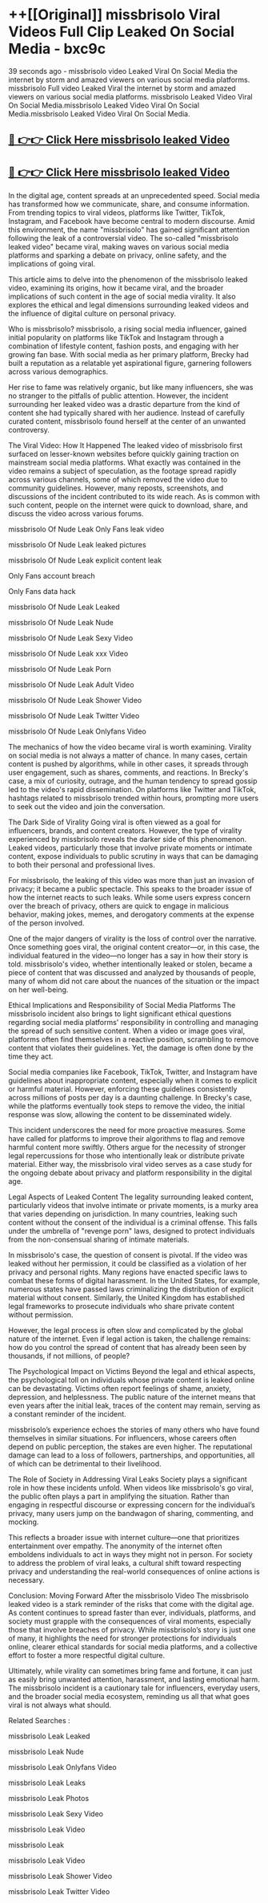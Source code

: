 # ++[[Original]] missbrisolo Viral Videos Full Clip Leaked On Social Media - bxc9c<br>

39 seconds ago - missbrisolo video Leaked Viral On Social Media the internet by storm and amazed viewers on various social media platforms.
missbrisolo Full video Leaked Viral the internet by storm and amazed viewers on various social media platforms. missbrisolo Leaked Video Viral On Social Media.missbrisolo Leaked Video Viral On Social Media.missbrisolo Leaked Video Viral On Social Media.<br>


## [🔴 👉👉 Click Here missbrisolo leaked Video ](https://onlyclips.site?title=missbrisolo&ref=git)

## [🔴 👉👉 Click Here missbrisolo leaked Video ](https://onlyclips.site?title=missbrisolo&ref=git)

In the digital age, content spreads at an unprecedented speed. Social media has transformed how we communicate, share, and consume information. From trending topics to viral videos, platforms like Twitter, TikTok, Instagram, and Facebook have become central to modern discourse. Amid this environment, the name "missbrisolo" has gained significant attention following the leak of a controversial video. The so-called "missbrisolo leaked video" became viral, making waves on various social media platforms and sparking a debate on privacy, online safety, and the implications of going viral.

This article aims to delve into the phenomenon of the missbrisolo leaked video, examining its origins, how it became viral, and the broader implications of such content in the age of social media virality. It also explores the ethical and legal dimensions surrounding leaked videos and the influence of digital culture on personal privacy.

Who is missbrisolo?
missbrisolo, a rising social media influencer, gained initial popularity on platforms like TikTok and Instagram through a combination of lifestyle content, fashion posts, and engaging with her growing fan base. With social media as her primary platform, Brecky had built a reputation as a relatable yet aspirational figure, garnering followers across various demographics.

Her rise to fame was relatively organic, but like many influencers, she was no stranger to the pitfalls of public attention. However, the incident surrounding her leaked video was a drastic departure from the kind of content she had typically shared with her audience. Instead of carefully curated content, missbrisolo found herself at the center of an unwanted controversy.

The Viral Video: How It Happened
The leaked video of missbrisolo first surfaced on lesser-known websites before quickly gaining traction on mainstream social media platforms. What exactly was contained in the video remains a subject of speculation, as the footage spread rapidly across various channels, some of which removed the video due to community guidelines. However, many reposts, screenshots, and discussions of the incident contributed to its wide reach. As is common with such content, people on the internet were quick to download, share, and discuss the video across various forums.

missbrisolo Of Nude Leak Only Fans leak video

missbrisolo Of Nude Leak leaked pictures

missbrisolo Of Nude Leak explicit content leak

Only Fans account breach

Only Fans data hack

missbrisolo Of Nude Leak Leaked

missbrisolo Of Nude Leak Nude

missbrisolo Of Nude Leak Sexy Video

missbrisolo Of Nude Leak xxx Video

missbrisolo Of Nude Leak Porn

missbrisolo Of Nude Leak Adult Video

missbrisolo Of Nude Leak Shower Video

missbrisolo Of Nude Leak Twitter Video

missbrisolo Of Nude Leak Onlyfans Video

The mechanics of how the video became viral is worth examining. Virality on social media is not always a matter of chance. In many cases, certain content is pushed by algorithms, while in other cases, it spreads through user engagement, such as shares, comments, and reactions. In Brecky's case, a mix of curiosity, outrage, and the human tendency to spread gossip led to the video's rapid dissemination. On platforms like Twitter and TikTok, hashtags related to missbrisolo trended within hours, prompting more users to seek out the video and join the conversation.

The Dark Side of Virality
Going viral is often viewed as a goal for influencers, brands, and content creators. However, the type of virality experienced by missbrisolo reveals the darker side of this phenomenon. Leaked videos, particularly those that involve private moments or intimate content, expose individuals to public scrutiny in ways that can be damaging to both their personal and professional lives.

For missbrisolo, the leaking of this video was more than just an invasion of privacy; it became a public spectacle. This speaks to the broader issue of how the internet reacts to such leaks. While some users express concern over the breach of privacy, others are quick to engage in malicious behavior, making jokes, memes, and derogatory comments at the expense of the person involved.

One of the major dangers of virality is the loss of control over the narrative. Once something goes viral, the original content creator—or, in this case, the individual featured in the video—no longer has a say in how their story is told. missbrisolo's video, whether intentionally leaked or stolen, became a piece of content that was discussed and analyzed by thousands of people, many of whom did not care about the nuances of the situation or the impact on her well-being.

Ethical Implications and Responsibility of Social Media Platforms
The missbrisolo incident also brings to light significant ethical questions regarding social media platforms' responsibility in controlling and managing the spread of such sensitive content. When a video or image goes viral, platforms often find themselves in a reactive position, scrambling to remove content that violates their guidelines. Yet, the damage is often done by the time they act.

Social media companies like Facebook, TikTok, Twitter, and Instagram have guidelines about inappropriate content, especially when it comes to explicit or harmful material. However, enforcing these guidelines consistently across millions of posts per day is a daunting challenge. In Brecky's case, while the platforms eventually took steps to remove the video, the initial response was slow, allowing the content to be disseminated widely.

This incident underscores the need for more proactive measures. Some have called for platforms to improve their algorithms to flag and remove harmful content more swiftly. Others argue for the necessity of stronger legal repercussions for those who intentionally leak or distribute private material. Either way, the missbrisolo viral video serves as a case study for the ongoing debate about privacy and platform responsibility in the digital age.

Legal Aspects of Leaked Content
The legality surrounding leaked content, particularly videos that involve intimate or private moments, is a murky area that varies depending on jurisdiction. In many countries, leaking such content without the consent of the individual is a criminal offense. This falls under the umbrella of "revenge porn" laws, designed to protect individuals from the non-consensual sharing of intimate materials.

In missbrisolo's case, the question of consent is pivotal. If the video was leaked without her permission, it could be classified as a violation of her privacy and personal rights. Many regions have enacted specific laws to combat these forms of digital harassment. In the United States, for example, numerous states have passed laws criminalizing the distribution of explicit material without consent. Similarly, the United Kingdom has established legal frameworks to prosecute individuals who share private content without permission.

However, the legal process is often slow and complicated by the global nature of the internet. Even if legal action is taken, the challenge remains: how do you control the spread of content that has already been seen by thousands, if not millions, of people?

The Psychological Impact on Victims
Beyond the legal and ethical aspects, the psychological toll on individuals whose private content is leaked online can be devastating. Victims often report feelings of shame, anxiety, depression, and helplessness. The public nature of the internet means that even years after the initial leak, traces of the content may remain, serving as a constant reminder of the incident.

missbrisolo’s experience echoes the stories of many others who have found themselves in similar situations. For influencers, whose careers often depend on public perception, the stakes are even higher. The reputational damage can lead to a loss of followers, partnerships, and opportunities, all of which can be detrimental to their livelihood.

The Role of Society in Addressing Viral Leaks
Society plays a significant role in how these incidents unfold. When videos like missbrisolo's go viral, the public often plays a part in amplifying the situation. Rather than engaging in respectful discourse or expressing concern for the individual’s privacy, many users jump on the bandwagon of sharing, commenting, and mocking.

This reflects a broader issue with internet culture—one that prioritizes entertainment over empathy. The anonymity of the internet often emboldens individuals to act in ways they might not in person. For society to address the problem of viral leaks, a cultural shift toward respecting privacy and understanding the real-world consequences of online actions is necessary.

Conclusion: Moving Forward After the missbrisolo Video
The missbrisolo leaked video is a stark reminder of the risks that come with the digital age. As content continues to spread faster than ever, individuals, platforms, and society must grapple with the consequences of viral moments, especially those that involve breaches of privacy. While missbrisolo’s story is just one of many, it highlights the need for stronger protections for individuals online, clearer ethical standards for social media platforms, and a collective effort to foster a more respectful digital culture.

Ultimately, while virality can sometimes bring fame and fortune, it can just as easily bring unwanted attention, harassment, and lasting emotional harm. The missbrisolo incident is a cautionary tale for influencers, everyday users, and the broader social media ecosystem, reminding us all that what goes viral is not always what should.

Related Searches :

missbrisolo Leak Leaked

missbrisolo Leak Nude

missbrisolo Leak Onlyfans Video

missbrisolo Leak Leaks

missbrisolo Leak Photos

missbrisolo Leak Sexy Video

missbrisolo Leak Video

missbrisolo Leak

missbrisolo Leak Video

missbrisolo Leak Shower Video

missbrisolo Leak Twitter Video


